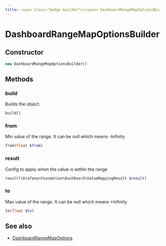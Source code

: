 ```yaml
---
title: <span class="badge builder"></span> DashboardRangeMapOptionsBuilder
---
```

# <span class="badge builder"></span> DashboardRangeMapOptionsBuilder

## Constructor

```php
new DashboardRangeMapOptionsBuilder()
```
## Methods

### <span class="badge object-method"></span> build

Builds the object.

```php
build()
```

### <span class="badge object-method"></span> from

Min value of the range. It can be null which means -Infinity

```php
from(float $from)
```

### <span class="badge object-method"></span> result

Config to apply when the value is within the range

```php
result(\Grafana\Foundation\Dashboard\ValueMappingResult $result)
```

### <span class="badge object-method"></span> to

Max value of the range. It can be null which means +Infinity

```php
to(float $to)
```

## See also

 * <span class="badge object-type-class"></span> [DashboardRangeMapOptions](./object-DashboardRangeMapOptions.md)
